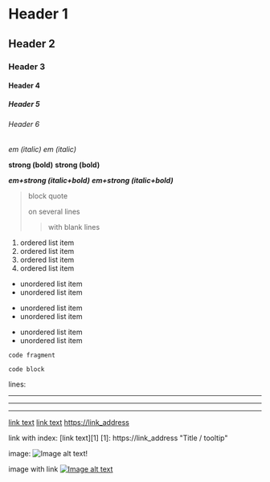# Header 1

## Header 2

### Header 3

#### Header 4

##### Header 5

###### Header 6
*em (italic)*
_em (italic)_

**strong (bold)**
__strong (bold)__

***em+strong (italic+bold)***
___em+strong (italic+bold)___

> block quote
>
> on several lines
>> with blank lines

1. ordered list item
1. ordered list item
1. ordered list item
1. ordered list item

- unordered list item
- unordered list item
* unordered list item
* unordered list item
+ unordered list item
+ unordered list item

`code fragment`

```
code block
```

lines:
***
---
___

[link text](https://link_address)
[link text](https://link_address "Title / tooltip")
<https://link_address>

link with index:
[link text][1]
[1]: https://link_address "Title / tooltip"

image:
![Image alt text!](image_link_address "Title / tooltip")

image with link
[![Image alt text](image_link_address "Title / tooltip")](https://other_link_address)
